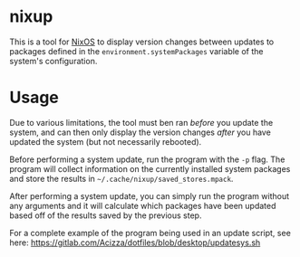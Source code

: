 nixup
=====

This is a tool for [NixOS](https://nixos.org/) to display version changes between updates to packages defined in the `environment.systemPackages` variable of the system's configuration.

Usage
=====

Due to various limitations, the tool must ben ran *before* you update the system, and can then only display the version changes *after* you have updated the system (but not necessarily rebooted).

Before performing a system update, run the program with the `-p` flag. The program will collect information on the currently installed system packages and store the results in `~/.cache/nixup/saved_stores.mpack`.

After performing a system update, you can simply run the program without any arguments and it will calculate which packages have been updated based off of the results saved by the previous step.

For a complete example of the program being used in an update script, see here:
https://gitlab.com/Acizza/dotfiles/blob/desktop/updatesys.sh